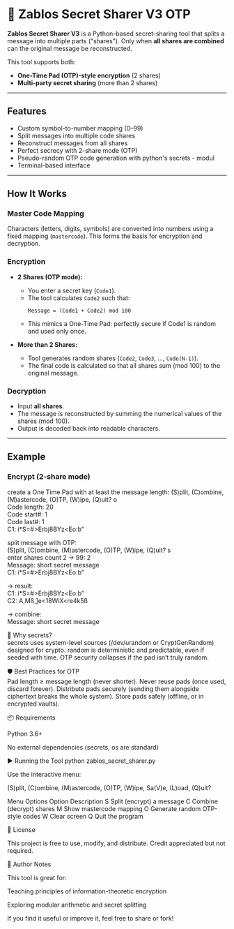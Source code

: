 # 🔐 Zablos Secret Sharer V3 OTP

**Zablos Secret Sharer V3** is a Python-based secret-sharing tool that splits a message into multiple parts ("shares").
Only when **all shares are combined** can the original message be reconstructed.

This tool supports both:

- **One-Time Pad (OTP)-style encryption** (2 shares)
- **Multi-party secret sharing** (more than 2 shares)

---

## Features

- Custom symbol-to-number mapping (0–99)
- Split messages into multiple code shares
- Reconstruct messages from all shares
- Perfect secrecy with 2-share mode (OTP)
- Pseudo-random OTP code generation with python's secrets - modul
- Terminal-based interface

---

## How It Works

### Master Code Mapping

Characters (letters, digits, symbols) are converted into numbers using a fixed mapping (`mastercode`). This forms the basis for encryption and decryption.

### Encryption

- **2 Shares (OTP mode):**
  - You enter a secret key (`Code1`).
  - The tool calculates `Code2` such that:
    ```
    Message = (Code1 + Code2) mod 100
    ```
  - This mimics a One-Time Pad: perfectly secure if Code1 is random and used only once.

- **More than 2 Shares:**
  - Tool generates random shares (`Code2`, `Code3`, ..., `Code(N-1)`).
  - The final code is calculated so that all shares sum (mod 100) to the original message.

### Decryption

- Input **all shares**.
- The message is reconstructed by summing the numerical values of the shares (mod 100).
- Output is decoded back into readable characters.

---

## Example

### Encrypt (2-share mode)
create a One Time Pad with at least the message length:
(S)plit, (C)ombine, (M)astercode, (O)TP, (W)ipe, (Q)uit? o  
Code length: 20  
Code start#: 1  
Code last#: 1  
C1: i*S=#>Erbj8BYz<Eo:b"  

split message with OTP:  
(S)plit, (C)ombine, (M)astercode, (O)TP, (W)ipe, (Q)uit? s  
enter shares count 2 -> 99: 2  
Message: short secret message  
C1: i*S=#>Erbj8BYz<Eo:b"  
  
-> result:  
C1: i*S=#>Erbj8BYz<Eo:b"  
C2: A,Mß,]e<18WiX<re4k5ß
  
-> combine:  
Message: short secret message  
  
🎲 Why secrets?  
secrets uses system-level sources (/dev/urandom or CryptGenRandom) designed for crypto.
random is deterministic and predictable, even if seeded with time.
OTP security collapses if the pad isn’t truly random.


🛡️ Best Practices for OTP  
Pad length ≥ message length (never shorter).
Never reuse pads (once used, discard forever).
Distribute pads securely (sending them alongside ciphertext breaks the whole system).
Store pads safely (offline, or in encrypted vaults).


📦 Requirements

Python 3.6+

No external dependencies (secrets, os are standard)

▶️ Running the Tool
python zablos_secret_sharer.py


Use the interactive menu:

(S)plit, (C)ombine, (M)astercode, (O)TP, (W)ipe, Sa(V)e, (L)oad, (Q)uit?

Menu Options
Option	Description
S	Split (encrypt) a message
C	Combine (decrypt) shares
M	Show mastercode mapping
O	Generate random OTP-style codes
W	Clear screen
Q	Quit the program


📘 License

This project is free to use, modify, and distribute.
Credit appreciated but not required.

🧠 Author Notes

This tool is great for:

Teaching principles of information-theoretic encryption

Exploring modular arithmetic and secret splitting

If you find it useful or improve it, feel free to share or fork!
